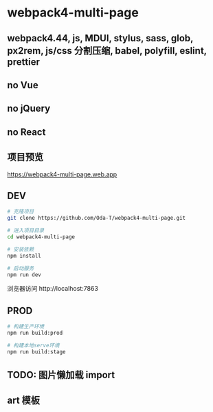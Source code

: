 # webpack4-multi-page

## webpack4.44, js, MDUI, stylus, sass, glob, px2rem, js/css 分割压缩, babel, polyfill, eslint, prettier

## no Vue

## no jQuery

## no React

## 项目预览

https://webpack4-multi-page.web.app

## DEV

```bash
# 克隆项目
git clone https://github.com/Oda-T/webpack4-multi-page.git

# 进入项目目录
cd webpack4-multi-page

# 安装依赖
npm install

# 启动服务
npm run dev
```

浏览器访问 http://localhost:7863

## PROD

```bash
# 构建生产环境
npm run build:prod

# 构建本地serve环境
npm run build:stage
```

## TODO: 图片懒加载 import

## art 模板
